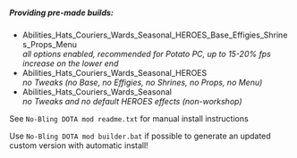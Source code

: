   
##### Providing pre-made builds:  
- Abilities_Hats_Couriers_Wards_Seasonal_HEROES_Base_Effigies_Shrines_Props_Menu  
*all options enabled, recommended for Potato PC, up to 15-20% fps increase on the lower end*  
- Abilities_Hats_Couriers_Wards_Seasonal_HEROES  
*no Tweaks (no Base, no Effigies, no Shrines, no Props, no Menu)*  
- Abilities_Hats_Couriers_Wards_Seasonal  
*no Tweaks and no default HEROES effects (non-workshop)*  
  
See `No-Bling DOTA mod readme.txt` for manual install instructions  
  
Use `No-Bling DOTA mod builder.bat` if possible to generate an updated custom version with automatic install!  
